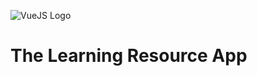 ![VueJS Logo](https://cdn.iconscout.com/icon/free/png-256/vue-282497.png)

# The Learning Resource App
